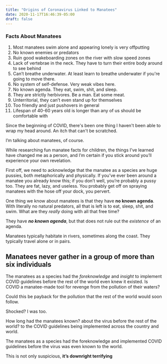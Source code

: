 ```yaml
---
title: "Origins of Coronavirus Linked to Manatees"
date: 2020-11-17T16:46:39-05:00
draft: false
---
```


### Facts About Manatees

1. Most manatees swim alone and appearing lonely is very offputting
2. No known enemies or predators
3. Ruin good wakeboarding zones on the river with slow speed zones
4. Lack of vertebrae in the neck. They have to turn their entire body around to see behind
5. Can’t breathe underwater. At least learn to breathe underwater if you're going to move there.
6. No system of self-defense. Very weak vibes here.
7. No known agenda. They eat, swim, shit, and sleep.
8. They are strictly herbivores. Be a man. Eat some meat.
9. Unterritorial, they can’t even stand up for themselves
10. Too friendly and just pushovers in general
11. Lifespan of 40-60 years old is longer than any of us should be comfortable with

Since the beginning of COVID, there's been one thing I haven't been able to wrap my head around. An itch that can't be scratched.

I’m talking about manatees, of course.

While researching fun manatee facts for children, the things I’ve learned have changed me as a person, and I’m certain if you stick around you’ll experience your own revelation.

First off, we need to acknowledge that the manatee as a species are huge pussies, both metaphorically and physically.
If you’ve ever been around a manatee you already know this; if you don’t well, you’re probably a pussy too. They are fat, lazy, and useless. You probably get off on spraying manatees with the hose off your dock, you pervert.

One thing we know about manatees is that they have **no known agenda**. With literally no natural predators, all that is left is to eat, sleep, shit, and swim. What are they *really* doing with all that free time?

They have **_no known agenda_**, but that does not rule out the *existence* of an agenda.

Manatees typically habitate in rivers, sometimes along the coast. They typically travel alone or in pairs.

## Manatees never gather in a group of more than six individuals

The manatees as a species had the *foreknowledge* and *insight* to implement COVID guidelines before the rest of the world even knew it existed.
Is COVID a manatee-made tool for revenge from the pollution of their waters?

Could this be payback for the pollution that the rest of the world would soon follow.

Shocked? I was too.

How long had the manatees known?  about the virus before the rest of the world?  to the COVID guidelines being implemented across the country and world.

The manatees as a species had the foreknowledge and implemented COVID guidelines before the virus was even known to the world.

This is not only suspicious, **it’s downright terrifying**
